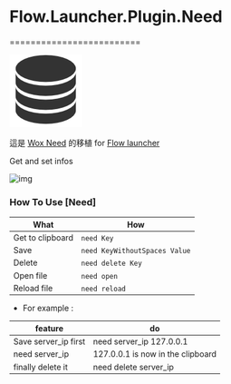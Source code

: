 # Flow.Launcher.Plugin.Need
=========================

![img](Flow.Launcher.Plugin.Need\icon.png)

這是 [Wox Need](http://www.wox.one/plugin/87) 的移植 for [Flow launcher](https://github.com/Flow-Launcher/Flow.Launcher)

Get and set infos

![img](http://api.wox.one/media/plugin/BEA0FDFC6D3B4085823A60DC76F28844/Wox.Need-f2e93717-2434-4838-91e3-ce8618c3c4ed.gif)

### How To Use [Need]

| What             | How                             |
| ---------------- | ------------------------------- |
| Get to clipboard | `need Key`                    |
| Save             | `need KeyWithoutSpaces Value` |
| Delete           | `need delete Key`             |
| Open file        | `need open`                   |
| Reload file      | `need reload`                 |

* For example :

| feature              | do                                |
| -------------------- | --------------------------------- |
| Save server_ip first | need server_ip 127.0.0.1          |
| need server_ip       | 127.0.0.1 is now in the clipboard |
| finally delete it    | need delete server_ip             |
